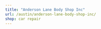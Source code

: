 ```yaml
---
title: "Anderson Lane Body Shop Inc"
url: /austin/anderson-lane-body-shop-inc/
shop: car repair
---
```

